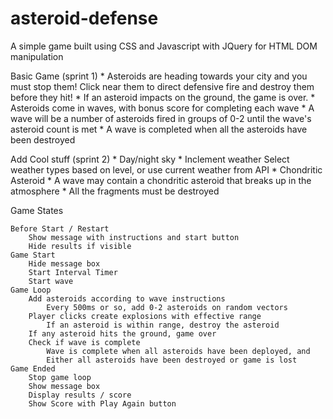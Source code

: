 # asteroid-defense
A simple game built using CSS and Javascript with JQuery for HTML DOM manipulation


Basic Game (sprint 1)
	*	Asteroids are heading towards your city and you must stop them! Click near them to direct defensive fire and destroy them before they hit!
	*	If an asteroid impacts on the ground, the game is over.
	*	Asteroids come in waves, with bonus score for completing each wave
		*	A wave will be a number of asteroids fired in groups of 0-2 until the wave's asteroid count is met
		*	A wave is completed when all the asteroids have been destroyed

Add Cool stuff (sprint 2)
	*	Day/night sky
	*	Inclement weather
			Select weather types based on level, or
				use current weather from API
	*	Chondritic Asteroid
		*	A wave may contain a chondritic asteroid that breaks up in the atmosphere
		*	All the fragments must be destroyed

Game States

	Before Start / Restart
		Show message with instructions and start button
		Hide results if visible
	Game Start
		Hide message box
		Start Interval Timer
		Start wave
	Game Loop
		Add asteroids according to wave instructions
			Every 500ms or so, add 0-2 asteroids on random vectors
		Player clicks create explosions with effective range
			If an asteroid is within range, destroy the asteroid
		If any asteroid hits the ground, game over
		Check if wave is complete
			Wave is complete when all asteroids have been deployed, and
			Either all asteroids have been destroyed or game is lost
	Game Ended
		Stop game loop
		Show message box
		Display results / score
		Show Score with Play Again button

